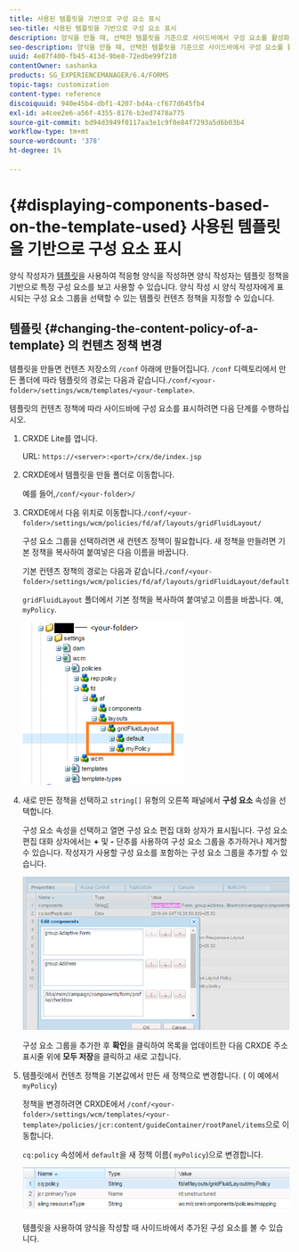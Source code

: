 ```yaml
---
title: 사용된 템플릿을 기반으로 구성 요소 표시
seo-title: 사용된 템플릿을 기반으로 구성 요소 표시
description: 양식을 만들 때, 선택한 템플릿을 기준으로 사이드바에서 구성 요소를 활성화할 수 있는 방법을 알아봅니다.
seo-description: 양식을 만들 때, 선택한 템플릿을 기준으로 사이드바에서 구성 요소를 활성화할 수 있는 방법을 알아봅니다.
uuid: 4e87f400-fb45-413d-9be8-72edbe99f210
contentOwner: sashanka
products: SG_EXPERIENCEMANAGER/6.4/FORMS
topic-tags: customization
content-type: reference
discoiquuid: 940e45b4-dbf1-4207-bd4a-cf677d645fb4
exl-id: a4cee2e6-a56f-4355-8176-b3ed7478a775
source-git-commit: bd94d3949f0117aa3e1c9f0e84f7293a5d6b03b4
workflow-type: tm+mt
source-wordcount: '378'
ht-degree: 1%

---
```


# {#displaying-components-based-on-the-template-used} 사용된 템플릿을 기반으로 구성 요소 표시

양식 작성자가 [템플릿](/help/forms/using/template-editor.md)을 사용하여 적응형 양식을 작성하면 양식 작성자는 템플릿 정책을 기반으로 특정 구성 요소를 보고 사용할 수 있습니다. 양식 작성 시 양식 작성자에게 표시되는 구성 요소 그룹을 선택할 수 있는 템플릿 컨텐츠 정책을 지정할 수 있습니다.

## 템플릿 {#changing-the-content-policy-of-a-template} 의 컨텐츠 정책 변경

템플릿을 만들면 컨텐츠 저장소의 `/conf` 아래에 만들어집니다. `/conf` 디렉토리에서 만든 폴더에 따라 템플릿의 경로는 다음과 같습니다.`/conf/<your-folder>/settings/wcm/templates/<your-template>`.

템플릿의 컨텐츠 정책에 따라 사이드바에 구성 요소를 표시하려면 다음 단계를 수행하십시오.

1. CRXDE Lite를 엽니다.

   URL: `https://<server>:<port>/crx/de/index.jsp`

1. CRXDE에서 템플릿을 만들 폴더로 이동합니다.

   예를 들어,`/conf/<your-folder>/`

1. CRXDE에서 다음 위치로 이동합니다.`/conf/<your-folder>/settings/wcm/policies/fd/af/layouts/gridFluidLayout/`

   구성 요소 그룹을 선택하려면 새 컨텐츠 정책이 필요합니다. 새 정책을 만들려면 기본 정책을 복사하여 붙여넣은 다음 이름을 바꿉니다.

   기본 컨텐츠 정책의 경로는 다음과 같습니다.`/conf/<your-folder>/settings/wcm/policies/fd/af/layouts/gridFluidLayout/default`

   `gridFluidLayout` 폴더에서 기본 정책을 복사하여 붙여넣고 이름을 바꿉니다. 예, `myPolicy`.

   ![기본 정책 복사](assets/crx-default1.png)

1. 새로 만든 정책을 선택하고 `string[]` 유형의 오른쪽 패널에서 **구성 요소** 속성을 선택합니다.

   구성 요소 속성을 선택하고 열면 구성 요소 편집 대화 상자가 표시됩니다. 구성 요소 편집 대화 상자에서는 **+** 및 **-** 단추를 사용하여 구성 요소 그룹을 추가하거나 제거할 수 있습니다. 작성자가 사용할 구성 요소를 포함하는 구성 요소 그룹을 추가할 수 있습니다.

   ![정책에서 구성 요소 추가 또는 제거](assets/add-components-list1.png)

   구성 요소 그룹을 추가한 후 **확인**&#x200B;을 클릭하여 목록을 업데이트한 다음 CRXDE 주소 표시줄 위에 **모두 저장**&#x200B;을 클릭하고 새로 고칩니다.

1. 템플릿에서 컨텐츠 정책을 기본값에서 만든 새 정책으로 변경합니다. ( 이 예에서 `myPolicy`)

   정책을 변경하려면 CRXDE에서 `/conf/<your-folder>/settings/wcm/templates/<your-template>/policies/jcr:content/guideContainer/rootPanel/items`으로 이동합니다.

   `cq:policy` 속성에서 `default`을 새 정책 이름( `myPolicy`)으로 변경합니다.

   ![템플릿 콘텐츠 정책이 업데이트되었습니다.](assets/updated-policy.png)

   템플릿을 사용하여 양식을 작성할 때 사이드바에서 추가된 구성 요소를 볼 수 있습니다.
